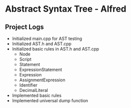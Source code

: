 # Abstract Syntax Tree - Alfred

## Project Logs
- Initialized main.cpp for AST testing
- Initialized AST.h and AST.cpp
- Initialized basic rules in AST.h and AST.cpp
	- Node
	- Script
	- Statement
	- ExpressionStatement
	- Expression
	- AssignmentExpression
	- Identifier
	- DecimalLiteral
- Implemented basic rules
- Implemented universal dump function
